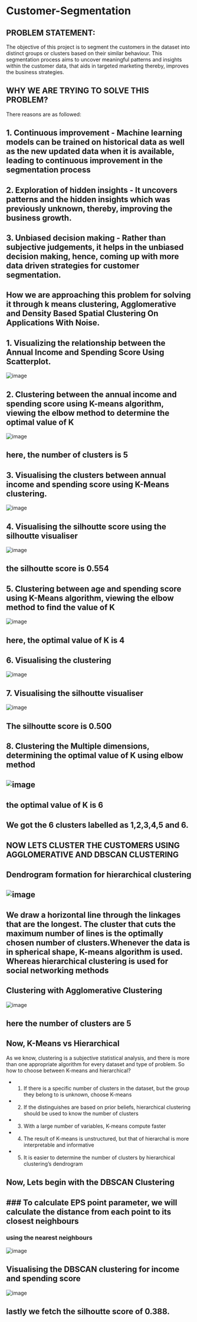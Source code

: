 # Customer-Segmentation
## PROBLEM STATEMENT:
The objective of this project is to segment the  customers in the dataset into distinct groups or clusters based on their similar behaviour. This segmentation process aims to uncover meaningful patterns and insights within the customer data, that aids in targeted marketing thereby, improves the business strategies.
## WHY WE ARE TRYING TO SOLVE THIS PROBLEM?
There reasons are as followed:
## 1. Continuous improvement - Machine learning models can be trained on historical data as well as the new updated data when it is available, leading to continuous improvement in the segmentation process
## 2. Exploration of hidden insights - It uncovers patterns and the hidden insights which was previously unknown, thereby, improving the business growth.
## 3. Unbiased decision making - Rather than subjective judgements, it helps in the unbiased decision making, hence, coming up with more data driven strategies for customer segmentation.
## How we are approaching this problem for solving it through k means clustering, Agglomerative and Density Based Spatial Clustering On Applications With Noise.
## 1. Visualizing the relationship between the Annual Income and Spending Score Using Scatterplot.
![image](https://github.com/sshreyaa05/Customer-Segmentation/assets/132264752/ce2dc987-ccae-423a-8ce4-7ce68394a233)
## 2. Clustering between the annual income and spending score using K-means algorithm, viewing the elbow method to determine the optimal value of K
![image](https://github.com/sshreyaa05/Customer-Segmentation/assets/132264752/2c40f9a0-deab-4589-b7fb-465012849a30)
## here, the number of clusters is 5
## 3. Visualising the clusters between annual income and spending score using K-Means clustering.
![image](https://github.com/sshreyaa05/Customer-Segmentation/assets/132264752/9b5a9115-7502-4de7-b398-bbafcd5eb0eb)
## 4. Visualising the silhoutte score using the silhoutte visualiser
![image](https://github.com/sshreyaa05/Customer-Segmentation/assets/132264752/16648cc3-6de1-4285-8af0-0072fca64d1f)
## the silhoutte score is 0.554
## 5. Clustering between age and spending score using K-Means algorithm, viewing the elbow method to find the value of K
![image](https://github.com/sshreyaa05/Customer-Segmentation/assets/132264752/bc0776f1-43c7-4ac6-9878-08a40d6a9cbb)
## here, the optimal value of K is 4
## 6. Visualising the clustering
![image](https://github.com/sshreyaa05/Customer-Segmentation/assets/132264752/ea676891-6efe-4fa5-a493-e921474aee75)
## 7. Visualising the silhoutte visualiser
![image](https://github.com/sshreyaa05/Customer-Segmentation/assets/132264752/7a4f3f34-ac95-4da8-8aa3-1b1afd05ba80)
## The silhoutte score is 0.500
## 8. Clustering the Multiple dimensions, determining the optimal value of K using elbow method
## ![image](https://github.com/sshreyaa05/Customer-Segmentation/assets/132264752/f5d0b6c3-0f47-45dd-b0ec-260b6ae816d6)
## the optimal value of K is 6
## We got the 6 clusters labelled as  1,2,3,4,5 and 6.
## NOW LETS CLUSTER THE CUSTOMERS USING AGGLOMERATIVE AND DBSCAN CLUSTERING 
## Dendrogram formation for hierarchical clustering
## ![image](https://github.com/sshreyaa05/Customer-Segmentation/assets/132264752/3de6d389-cdff-4e1b-9d81-5177d3351036)
## We draw a horizontal line through the linkages that are the longest. The cluster that cuts the maximum number of lines is the optimally chosen number of clusters.Whenever the data is in spherical shape, K-means algorithm is used. Whereas hierarchical clustering is used for social networking methods
## Clustering with Agglomerative Clustering 
![image](https://github.com/sshreyaa05/Customer-Segmentation/assets/132264752/878edd41-e0ad-448b-9fa1-fb34f98d1486)
## here the number of clusters are 5
## Now, K-Means vs Hierarchical 
As we know, clustering is a subjective statistical analysis, and there is more than one appropriate algorithm for every dataset and type of problem. So how to choose between K-means and hierarchical?
- 1. If there is a specific number of clusters in the dataset, but the group they belong to is unknown, choose K-means
- 2. If the distinguishes are based on prior beliefs, hierarchical clustering should be used to know the number of clusters
- 3. With a large number of variables, K-means compute faster 
- 4. The result of K-means is unstructured, but that of hierarchal is more interpretable and informative
- 5. It is easier to determine the number of clusters by hierarchical clustering’s dendrogram
## Now, Lets begin with the DBSCAN Clustering
## ### To calculate EPS point parameter, we will calculate the distance from each point to its closest neighbours 
### using the nearest neighbours
![image](https://github.com/sshreyaa05/Customer-Segmentation/assets/132264752/6168963a-acd0-454f-8fe1-545815289ce9)
## Visualising the DBSCAN clustering for income and spending score
![image](https://github.com/sshreyaa05/Customer-Segmentation/assets/132264752/b86b80ba-8f33-40df-be99-9d55bcc49bfa)
## lastly we fetch the silhoutte score of 0.388.










